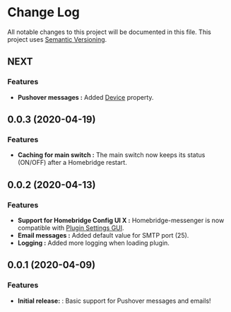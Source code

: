# Change Log

All notable changes to this project will be documented in this file. This project uses [Semantic Versioning](https://semver.org/).

## NEXT

### Features

* **Pushover messages :** Added [Device](https://pushover.net/api#identifiers) property.

## 0.0.3 (2020-04-19)

### Features

* **Caching for main switch :** The main switch now keeps its status (ON/OFF) after a Homebridge restart.

## 0.0.2 (2020-04-13)

### Features

* **Support for Homebridge Config UI X :** Homebridge-messenger is now compatible with [Plugin Settings GUI](https://github.com/oznu/homebridge-config-ui-x/wiki/Developers:-Plugin-Settings-GUI).
* **Email messages :** Added default value for SMTP port (25).
* **Logging :** Added more logging when loading plugin.

## 0.0.1 (2020-04-09)

### Features

* **Initial release:** : Basic support for Pushover messages and emails!
